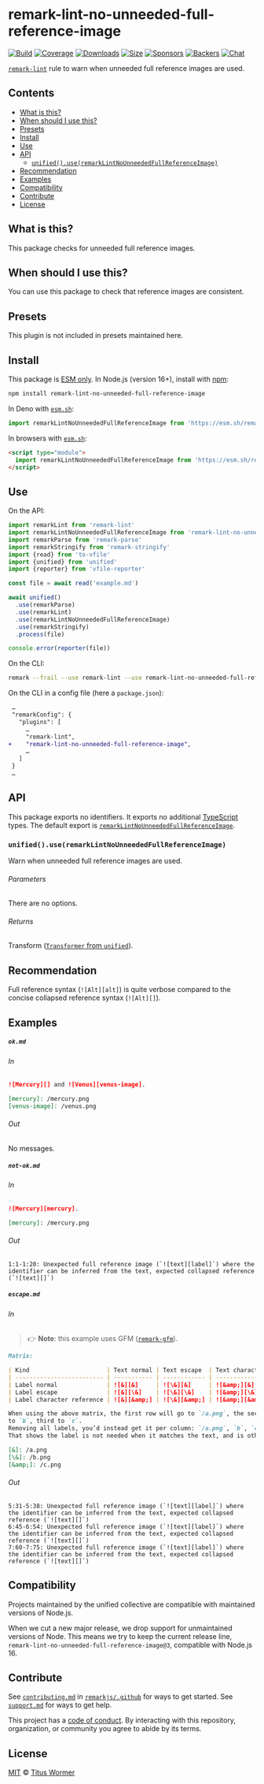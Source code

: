 <!--This file is generated-->

# remark-lint-no-unneeded-full-reference-image

[![Build][badge-build-image]][badge-build-url]
[![Coverage][badge-coverage-image]][badge-coverage-url]
[![Downloads][badge-downloads-image]][badge-downloads-url]
[![Size][badge-size-image]][badge-size-url]
[![Sponsors][badge-funding-sponsors-image]][badge-funding-url]
[![Backers][badge-funding-backers-image]][badge-funding-url]
[![Chat][badge-chat-image]][badge-chat-url]

[`remark-lint`][github-remark-lint] rule to warn when unneeded full reference images are used.

## Contents

* [What is this?](#what-is-this)
* [When should I use this?](#when-should-i-use-this)
* [Presets](#presets)
* [Install](#install)
* [Use](#use)
* [API](#api)
  * [`unified().use(remarkLintNoUnneededFullReferenceImage)`](#unifieduseremarklintnounneededfullreferenceimage)
* [Recommendation](#recommendation)
* [Examples](#examples)
* [Compatibility](#compatibility)
* [Contribute](#contribute)
* [License](#license)

## What is this?

This package checks for unneeded full reference images.

## When should I use this?

You can use this package to check that reference images are consistent.

## Presets

This plugin is not included in presets maintained here.

## Install

This package is [ESM only][github-gist-esm].
In Node.js (version 16+),
install with [npm][npm-install]:

```sh
npm install remark-lint-no-unneeded-full-reference-image
```

In Deno with [`esm.sh`][esm-sh]:

```js
import remarkLintNoUnneededFullReferenceImage from 'https://esm.sh/remark-lint-no-unneeded-full-reference-image@3'
```

In browsers with [`esm.sh`][esm-sh]:

```html
<script type="module">
  import remarkLintNoUnneededFullReferenceImage from 'https://esm.sh/remark-lint-no-unneeded-full-reference-image@3?bundle'
</script>
```

## Use

On the API:

```js
import remarkLint from 'remark-lint'
import remarkLintNoUnneededFullReferenceImage from 'remark-lint-no-unneeded-full-reference-image'
import remarkParse from 'remark-parse'
import remarkStringify from 'remark-stringify'
import {read} from 'to-vfile'
import {unified} from 'unified'
import {reporter} from 'vfile-reporter'

const file = await read('example.md')

await unified()
  .use(remarkParse)
  .use(remarkLint)
  .use(remarkLintNoUnneededFullReferenceImage)
  .use(remarkStringify)
  .process(file)

console.error(reporter(file))
```

On the CLI:

```sh
remark --frail --use remark-lint --use remark-lint-no-unneeded-full-reference-image .
```

On the CLI in a config file (here a `package.json`):

```diff
 …
 "remarkConfig": {
   "plugins": [
     …
     "remark-lint",
+    "remark-lint-no-unneeded-full-reference-image",
     …
   ]
 }
 …
```

## API

This package exports no identifiers.
It exports no additional [TypeScript][typescript] types.
The default export is
[`remarkLintNoUnneededFullReferenceImage`][api-remark-lint-no-unneeded-full-reference-image].

### `unified().use(remarkLintNoUnneededFullReferenceImage)`

Warn when unneeded full reference images are used.

###### Parameters

There are no options.

###### Returns

Transform ([`Transformer` from `unified`][github-unified-transformer]).

## Recommendation

Full reference syntax (`![Alt][alt]`) is quite verbose compared to
the concise collapsed reference syntax (`![Alt][]`).

## Examples

##### `ok.md`

###### In

```markdown
![Mercury][] and ![Venus][venus-image].

[mercury]: /mercury.png
[venus-image]: /venus.png
```

###### Out

No messages.

##### `not-ok.md`

###### In

```markdown
![Mercury][mercury].

[mercury]: /mercury.png
```

###### Out

```text
1:1-1:20: Unexpected full reference image (`![text][label]`) where the identifier can be inferred from the text, expected collapsed reference (`![text][]`)
```

##### `escape.md`

###### In

> 👉 **Note**: this example uses
> GFM ([`remark-gfm`][github-remark-gfm]).

```markdown
Matrix:

| Kind                      | Text normal | Text escape  | Text character reference |
| ------------------------- | ----------- | ------------ | ------------------------ |
| Label normal              | ![&][&]     | ![\&][&]     | ![&amp;][&]              |
| Label escape              | ![&][\&]    | ![\&][\&]    | ![&amp;][\&]             |
| Label character reference | ![&][&amp;] | ![\&][&amp;] | ![&amp;][&amp;]          |

When using the above matrix, the first row will go to `/a.png`, the second
to `b`, third to `c`.
Removing all labels, you’d instead get it per column: `/a.png`, `b`, `c`.
That shows the label is not needed when it matches the text, and is otherwise.

[&]: /a.png
[\&]: /b.png
[&amp;]: /c.png
```

###### Out

```text
5:31-5:38: Unexpected full reference image (`![text][label]`) where the identifier can be inferred from the text, expected collapsed reference (`![text][]`)
6:45-6:54: Unexpected full reference image (`![text][label]`) where the identifier can be inferred from the text, expected collapsed reference (`![text][]`)
7:60-7:75: Unexpected full reference image (`![text][label]`) where the identifier can be inferred from the text, expected collapsed reference (`![text][]`)
```

## Compatibility

Projects maintained by the unified collective are compatible with maintained
versions of Node.js.

When we cut a new major release, we drop support for unmaintained versions of
Node.
This means we try to keep the current release line,
`remark-lint-no-unneeded-full-reference-image@3`,
compatible with Node.js 16.

## Contribute

See [`contributing.md`][github-dotfiles-contributing] in [`remarkjs/.github`][github-dotfiles-health] for ways
to get started.
See [`support.md`][github-dotfiles-support] for ways to get help.

This project has a [code of conduct][github-dotfiles-coc].
By interacting with this repository, organization, or community you agree to
abide by its terms.

## License

[MIT][file-license] © [Titus Wormer][author]

[api-remark-lint-no-unneeded-full-reference-image]: #unifieduseremarklintnounneededfullreferenceimage

[author]: https://wooorm.com

[badge-build-image]: https://github.com/remarkjs/remark-lint/workflows/main/badge.svg

[badge-build-url]: https://github.com/remarkjs/remark-lint/actions

[badge-chat-image]: https://img.shields.io/badge/chat-discussions-success.svg

[badge-chat-url]: https://github.com/remarkjs/remark/discussions

[badge-coverage-image]: https://img.shields.io/codecov/c/github/remarkjs/remark-lint.svg

[badge-coverage-url]: https://codecov.io/github/remarkjs/remark-lint

[badge-downloads-image]: https://img.shields.io/npm/dm/remark-lint-no-unneeded-full-reference-image.svg

[badge-downloads-url]: https://www.npmjs.com/package/remark-lint-no-unneeded-full-reference-image

[badge-funding-backers-image]: https://opencollective.com/unified/backers/badge.svg

[badge-funding-sponsors-image]: https://opencollective.com/unified/sponsors/badge.svg

[badge-funding-url]: https://opencollective.com/unified

[badge-size-image]: https://img.shields.io/bundlejs/size/remark-lint-no-unneeded-full-reference-image

[badge-size-url]: https://bundlejs.com/?q=remark-lint-no-unneeded-full-reference-image

[esm-sh]: https://esm.sh

[file-license]: https://github.com/remarkjs/remark-lint/blob/main/license

[github-dotfiles-coc]: https://github.com/remarkjs/.github/blob/main/code-of-conduct.md

[github-dotfiles-contributing]: https://github.com/remarkjs/.github/blob/main/contributing.md

[github-dotfiles-health]: https://github.com/remarkjs/.github

[github-dotfiles-support]: https://github.com/remarkjs/.github/blob/main/support.md

[github-gist-esm]: https://gist.github.com/sindresorhus/a39789f98801d908bbc7ff3ecc99d99c

[github-remark-gfm]: https://github.com/remarkjs/remark-gfm

[github-remark-lint]: https://github.com/remarkjs/remark-lint

[github-unified-transformer]: https://github.com/unifiedjs/unified#transformer

[npm-install]: https://docs.npmjs.com/cli/install

[typescript]: https://www.typescriptlang.org
